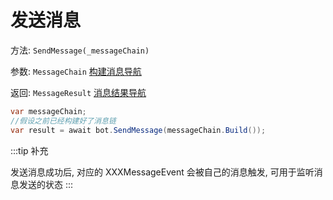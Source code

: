# 发送消息

方法: `SendMessage(_messageChain)`

参数: `MessageChain` [构建消息导航](/Lagrange.Core/MessageChain/MessageBuilder)

返回: `MessageResult` [消息结果导航](/Lagrange.Core/Send/MessageResult)

```csharp
var messageChain;
//假设之前已经构建好了消息链
var result = await bot.SendMessage(messageChain.Build());
```

:::tip 补充

发送消息成功后, 对应的 XXXMessageEvent 会被自己的消息触发, 可用于监听消息发送的状态
:::
